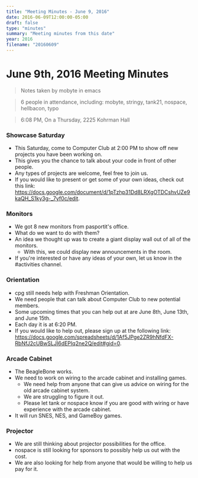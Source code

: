 ```yaml
---
title: "Meeting Minutes - June 9, 2016"
date: 2016-06-09T12:00:00-05:00
draft: false
type: "minutes"
summary: "Meeting minutes from this date"
year: 2016
filename: "20160609"
---
```


# June 9th, 2016 Meeting Minutes
> Notes taken by mobyte in emacs

> 6 people in attendance, including: mobyte, stringy, tank21, nospace, hellbacon, typo

> 6:08 PM, On a Thursday, 2225 Kohrman Hall

### Showcase Saturday
- This Saturday, come to Computer Club at 2:00 PM to show off new projects you have been working on.
- This gives you the chance to talk about your code in front of other people.
- Any types of projects are welcome, feel free to join us.
- If you would like to present or get some of your own ideas, check out this link: https://docs.google.com/document/d/1pTzhp31Dd8LRXgOTDCshvUZe9kaQH_S1ky3g-_7yf0c/edit.

### Monitors
- We got 8 new monitors from pasportit's office.
- What do we want to do with them?
- An idea we thought up was to create a giant display wall out of all of the monitors.
  - With this, we could display new announcements in the room.
- If you're interested or have any ideas of your own, let us know in the #activities channel.

### Orientation
- cpg still needs help with Freshman Orientation.
- We need people that can talk about Computer Club to new potential members.
- Some upcoming times that you can help out at are June 8th, June 13th, and June 15th.
- Each day it is at 6:20 PM.
- If you would like to help out, please sign up at the following link: https://docs.google.com/spreadsheets/d/1Af5JPge2ZR9hNfdFX-RbNfJ2cUBwSLJI6dEPIq2ne2Q/edit#gid=0.

### Arcade Cabinet
- The BeagleBone works.
- We need to work on wiring to the arcade cabinet and installing games.
  - We need help from anyone that can give us advice on wiring for the old arcade cabinet system.
  - We are struggling to figure it out.
  - Please let tank or nospace know if you are good with wiring or have experience with the arcade cabinet.
- It will run SNES, NES, and GameBoy games.

### Projector
- We are still thinking about projector possibilities for the office.
- nospace is still looking for sponsors to possibly help us out with the cost.
- We are also looking for help from anyone that would be willing to help us pay for it.
